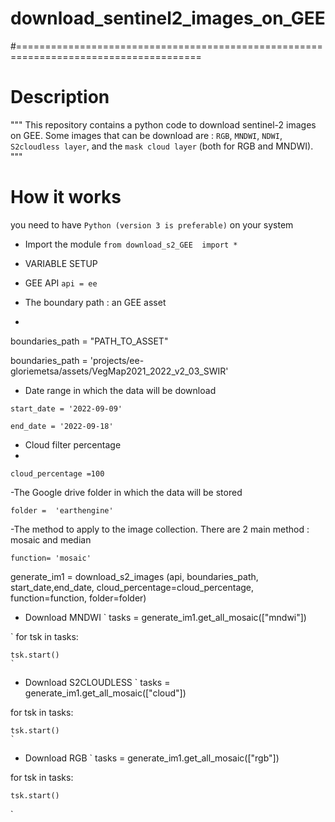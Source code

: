 # download_sentinel2_images_on_GEE
#======================================================================================

# Description
"""
This repository contains a python code to download sentinel-2 images on GEE. Some images that can be download are :
 `RGB`, `MNDWI`, `NDWI`, `S2cloudless layer`, and the `mask cloud layer` (both for RGB and MNDWI).
"""

# How it works
you need to have `Python (version 3 is preferable)` on your system
- Import the module
`from download_s2_GEE  import *`

- VARIABLE SETUP
 - GEE API
`api = ee`
 - The boundary path : an GEE asset
 - 
boundaries_path = "PATH_TO_ASSET"

boundaries_path = 'projects/ee-gloriemetsa/assets/VegMap2021_2022_v2_03_SWIR'  

 - Date range in which the data will be download
  
`start_date = '2022-09-09'`

`end_date = '2022-09-18'`

 -  Cloud filter percentage
 -  
  `cloud_percentage =100`
  
 -The Google drive folder in which the data will be stored
 
`folder =  'earthengine'`

 -The method to apply to the image collection. There are 2 main method : mosaic and median

`function= 'mosaic'`

generate_im1 = download_s2_images (api, boundaries_path, start_date,end_date, cloud_percentage=cloud_percentage, function=function, folder=folder)


-  Download MNDWI
`
tasks = generate_im1.get_all_mosaic(["mndwi"]) 

`
for tsk in tasks:

    tsk.start()
    `


- Download S2CLOUDLESS
`
tasks = generate_im1.get_all_mosaic(["cloud"])

for tsk in tasks:

    tsk.start()
    `

- Download RGB
`
tasks = generate_im1.get_all_mosaic(["rgb"])

for tsk in tasks:

    tsk.start()
`
